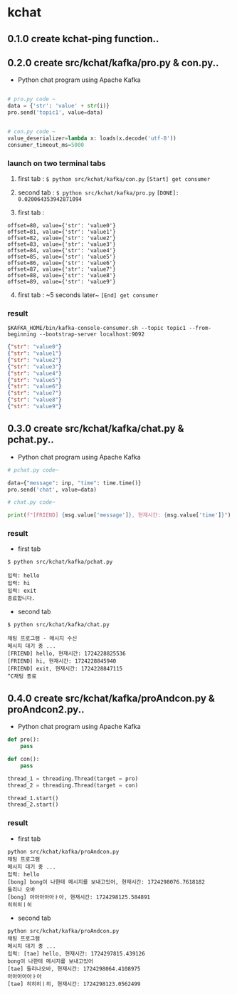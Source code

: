 # kchat

## 0.1.0 create kchat-ping function..

## 0.2.0 create src/kchat/kafka/pro.py & con.py..

- Python chat program using Apache Kafka

```python

# pro.py code ~
data = {'str': 'value' + str(i)}
pro.send('topic1', value=data) 
```

```python

# con.py code ~
value_deserializer=lambda x: loads(x.decode('utf-8'))
consumer_timeout_ms=5000
```

### launch on two terminal tabs

 1. first tab : `$ python src/kchat/kafka/con.py`
    `[Start] get consumer`

 2. second tab : `$ python src/kchat/kafka/pro.py`
    `[DONE]:  0.020064353942871094`

 3. first tab :
```
offset=80, value={'str': 'value0'}
offset=81, value={'str': 'value1'}
offset=82, value={'str': 'value2'}
offset=83, value={'str': 'value3'}
offset=84, value={'str': 'value4'}
offset=85, value={'str': 'value5'}
offset=86, value={'str': 'value6'}
offset=87, value={'str': 'value7'}
offset=88, value={'str': 'value8'}
offset=89, value={'str': 'value9'}
```
 4. first tab :
    ~5 seconds later~
    `[End] get consumer`

### result

`$KAFKA_HOME/bin/kafka-console-consumer.sh --topic topic1 --from-beginning --bootstrap-server localhost:9092`

```json
{"str": "value0"}
{"str": "value1"}
{"str": "value2"}
{"str": "value3"}
{"str": "value4"}
{"str": "value5"}
{"str": "value6"}
{"str": "value7"}
{"str": "value8"}
{"str": "value9"}
```

## 0.3.0 create src/kchat/kafka/chat.py & pchat.py..

- Python chat program using Apache Kafka

```python
# pchat.py code~

data={"message": inp, "time": time.time()}
pro.send('chat', value=data)
```

```python
# chat.py code~

print(f"[FRIEND] {msg.value['message']}, 현재시간: {msg.value['time']}")
```

### result
- first tab
```
$ python src/kchat/kafka/pchat.py

입력: hello
입력: hi
입력: exit
종료합니다.
```

- second tab
```
$ python src/kchat/kafka/chat.py

채팅 프로그램 - 메시지 수신
메시지 대기 중 ...
[FRIEND] hello, 현재시간: 1724228825536
[FRIEND] hi, 현재시간: 1724228845940
[FRIEND] exit, 현재시간: 1724228847115
^C채팅 종료
```

## 0.4.0 create src/kchat/kafka/proAndcon.py & proAndcon2.py..

- Python chat program using Apache Kafka

```python
def pro():
    pass

def con():
    pass

thread_1 = threading.Thread(target = pro)
thread_2 = threading.Thread(target = con)

thread_1.start()
thread_2.start()
```

### result

- first tab
```
python src/kchat/kafka/proAndcon.py
채팅 프로그램
메시지 대기 중 ...
입력: hello
[bong] bong이 나한테 메시지를 보내고있어, 현재시간: 1724298076.7618182
들리나 오바
[bong] 아아아아아ㅏ아, 현재시간: 1724298125.584891
히히히ㅣ히
```

- second tab
```
python src/kchat/kafka/proAndcon.py
채팅 프로그램
메시지 대기 중 ...
입력: [tae] hello, 현재시간: 1724297815.439126
bong이 나한테 메시지를 보내고있어
[tae] 들리나오바, 현재시간: 1724298064.4108975
아아아아아ㅏ아
[tae] 히히히ㅣ히, 현재시간: 1724298123.0562499

```
